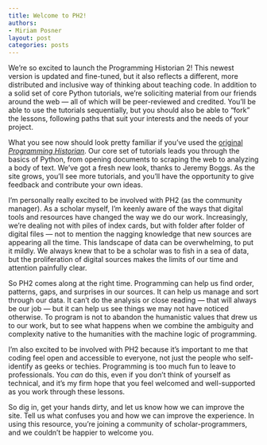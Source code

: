 ```yaml
---
title: Welcome to PH2!
authors:
- Miriam Posner
layout: post
categories: posts
---
```


We’re so excited to launch the Programming Historian 2! This newest
version is updated and fine-tuned, but it also reflects a different,
more distributed and inclusive way of thinking about teaching code. In
addition to a solid set of core Python tutorials, we’re soliciting
material from our friends around the web — all of which will be
peer-reviewed and credited. You’ll be able to use the tutorials
sequentially, but you should also be able to “fork” the lessons,
following paths that suit your interests and the needs of your project.

What you see now should look pretty familiar if you’ve used the
[original *Programming Historian*][]. Our core set of tutorials leads
you through the basics of Python, from opening documents to scraping the
web to analyzing a body of text. We’ve got a fresh new look, thanks to
Jeremy Boggs. As the site grows, you’ll see more tutorials, and you’ll
have the opportunity to give feedback and contribute your own ideas.

I’m personally really excited to be involved with PH2 (as the community
manager). As a scholar myself, I’m keenly aware of the ways that digital
tools and resources have changed the way we do our work. Increasingly,
we’re dealing not with piles of index cards, but with folder after
folder of digital files — not to mention the nagging knowledge that new
sources are appearing all the time. This landscape of data can be
overwhelming, to put it mildly. We always knew that to be a scholar was
to fish in a sea of data, but the proliferation of digital sources makes
the limits of our time and attention painfully clear.

So PH2 comes along at the right time. Programming can help us find
order, patterns, gaps, and surprises in our sources. It can help us
manage and sort through our data. It can’t do the analysis or close
reading — that will always be our job — but it can help us see things we
may not have noticed otherwise. To program is not to abandon the
humanistic values that drew us to our work, but to see what happens when
we combine the ambiguity and complexity native to the humanities with
the machine logic of programming.

I’m also excited to be involved with PH2 because it’s important to me
that coding feel open and accessible to everyone, not just the people
who self-identify as geeks or techies. Programming is too much fun to
leave to professionals. You *can* do this, even if you don’t think of
yourself as technical, and it’s my firm hope that you feel welcomed and
well-supported as you work through these lessons.

So dig in, get your hands dirty, and let us know how we can improve the
site. Tell us what confuses you and how we can improve the experience.
In using this resource, you’re joining a community of
scholar-programmers, and we couldn’t be happier to welcome you.

  [original *Programming Historian*]: http://niche-canada.org/programming-historian
